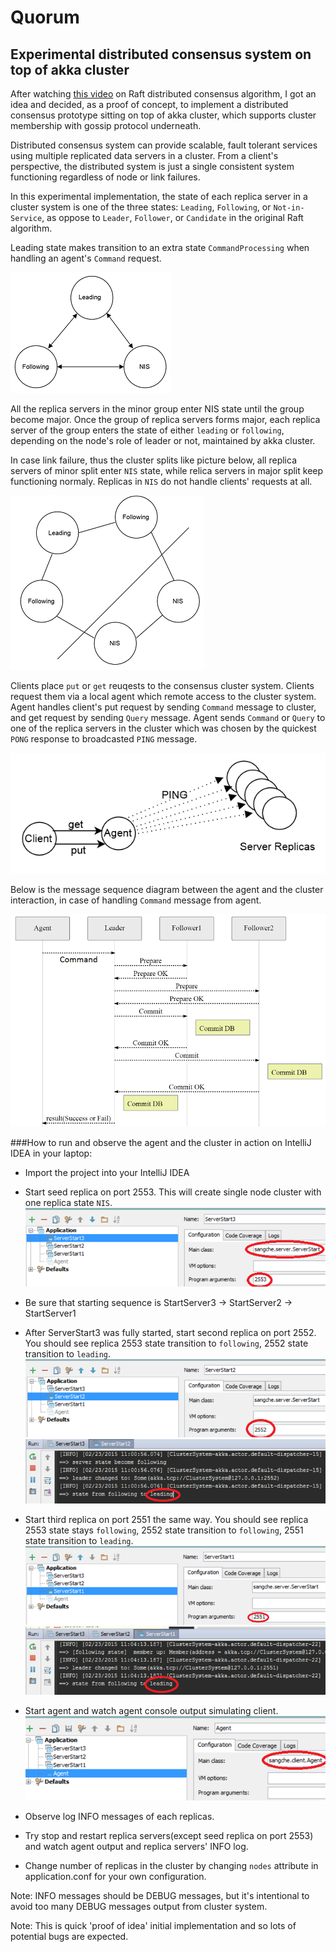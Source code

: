 # Quorum

## Experimental distributed consensus system on top of akka cluster


After watching [this video](https://www.youtube.com/watch?v=LAqyTyNUYSY) on Raft distributed consensus algorithm, I got an idea and decided, as a proof of concept,
to implement a distributed consensus prototype sitting on top of akka cluster, which supports cluster membership with gossip protocol underneath.

Distributed consensus system can provide scalable, fault tolerant services using multiple replicated data servers in a cluster.
From a client's perspective, the distributed system is just a single consistent system functioning regardless of node or link failures.

In this experimental implementation, the state of each replica server in a cluster system is one of the three states:
`Leading`, `Following`, or `Not-in-Service`, as oppose to `Leader`, `Follower`, or `Candidate` in the original Raft algorithm.

Leading state makes transition to an extra state `CommandProcessing` when handling an agent's `Command` request.

![states](https://raw.githubusercontent.com/sangche/sangche.github.io/master/pics/050218/Capture1.PNG)

All the replica servers in the minor group enter NIS state until the group become major. Once the group of replica servers forms major,
each replica server of the group enters the state of either `leading` or `following`, depending on the node's role of leader or not, maintained by akka cluster.

In case link failure, thus the cluster splits like picture below, all replica servers of minor split enter `NIS` state, while relica servers in major split keep functioning normaly. Replicas in `NIS` do not handle clients' requests at all.

![splits](https://raw.githubusercontent.com/sangche/sangche.github.io/master/pics/050218/Capture.PNG)

Clients place `put` or `get` reuqests to the consensus cluster system. Clients request them via a local agent which remote access to the cluster system. Agent handles client's put request by sending `Command` message to cluster, and get request by sending `Query` message.
Agent sends `Command` or `Query` to one of the replica servers in the cluster which was chosen by the quickest `PONG` response to broadcasted `PING` message.

![pingpong](https://raw.githubusercontent.com/sangche/sangche.github.io/master/pics/050218/Capture3.PNG)

Below is the message sequence diagram between the agent and the cluster interaction, in case of handling `Command` message from agent.

![sequence diagram](https://raw.githubusercontent.com/sangche/sangche.github.io/master/pics/050218/Capture4.PNG)


###How to run and observe the agent and the cluster in action on IntelliJ IDEA in your laptop:

* Import the project into your IntelliJ IDEA

* Start seed replica on port 2553. This will create single node cluster with one replica state `NIS`.
![serverstart3](https://raw.githubusercontent.com/sangche/sangche.github.io/master/pics/050218/s3.PNG)

* Be sure that starting sequence is StartServer3 -> StartServer2 -> StartServer1

* After ServerStart3 was fully started, start second replica on port 2552. You should see replica 2553 state transition to `following`, 2552 state transition to `leading`.
![serverstart2](https://raw.githubusercontent.com/sangche/sangche.github.io/master/pics/050218/s2.PNG)
![log2](https://raw.githubusercontent.com/sangche/sangche.github.io/master/pics/050218/22.PNG)

* Start third replica on port 2551 the same way. You should see replica 2553 state stays `following`, 2552 state transition to `following`, 2551 state transition to `leading`.
![startserver1](https://raw.githubusercontent.com/sangche/sangche.github.io/master/pics/050218/s1.PNG)
![log1](https://raw.githubusercontent.com/sangche/sangche.github.io/master/pics/050218/11.PNG)

* Start agent and watch agent console output simulating client.
![agent](https://raw.githubusercontent.com/sangche/sangche.github.io/master/pics/050218/agnt.PNG)

* Observe log INFO messages of each replicas.

* Try stop and restart replica servers(except seed replica on port 2553) and watch agent output and replica servers' INFO log.

* Change number of replicas in the cluster by changing `nodes` attribute in application.conf for your own configuration.

Note: INFO messages should be DEBUG messages, but it's intentional to avoid too many
DEBUG messages output from cluster system.

Note: This is quick 'proof of idea' initial implementation and so lots of potential bugs are expected.